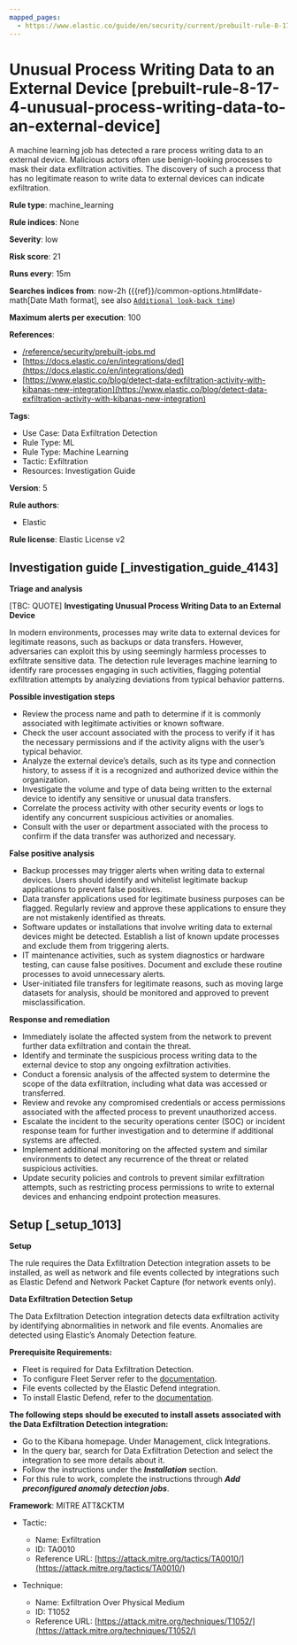 ```yaml
---
mapped_pages:
  - https://www.elastic.co/guide/en/security/current/prebuilt-rule-8-17-4-unusual-process-writing-data-to-an-external-device.html
---
```


# Unusual Process Writing Data to an External Device [prebuilt-rule-8-17-4-unusual-process-writing-data-to-an-external-device]

A machine learning job has detected a rare process writing data to an external device. Malicious actors often use benign-looking processes to mask their data exfiltration activities. The discovery of such a process that has no legitimate reason to write data to external devices can indicate exfiltration.

**Rule type**: machine_learning

**Rule indices**: None

**Severity**: low

**Risk score**: 21

**Runs every**: 15m

**Searches indices from**: now-2h ({{ref}}/common-options.html#date-math[Date Math format], see also [`Additional look-back time`](docs-content://solutions/security/detect-and-alert/create-detection-rule.md#rule-schedule))

**Maximum alerts per execution**: 100

**References**:

* [/reference/security/prebuilt-jobs.md](/reference/prebuilt-jobs.md)
* [https://docs.elastic.co/en/integrations/ded](https://docs.elastic.co/en/integrations/ded)
* [https://www.elastic.co/blog/detect-data-exfiltration-activity-with-kibanas-new-integration](https://www.elastic.co/blog/detect-data-exfiltration-activity-with-kibanas-new-integration)

**Tags**:

* Use Case: Data Exfiltration Detection
* Rule Type: ML
* Rule Type: Machine Learning
* Tactic: Exfiltration
* Resources: Investigation Guide

**Version**: 5

**Rule authors**:

* Elastic

**Rule license**: Elastic License v2

## Investigation guide [_investigation_guide_4143]

**Triage and analysis**

[TBC: QUOTE]
**Investigating Unusual Process Writing Data to an External Device**

In modern environments, processes may write data to external devices for legitimate reasons, such as backups or data transfers. However, adversaries can exploit this by using seemingly harmless processes to exfiltrate sensitive data. The detection rule leverages machine learning to identify rare processes engaging in such activities, flagging potential exfiltration attempts by analyzing deviations from typical behavior patterns.

**Possible investigation steps**

* Review the process name and path to determine if it is commonly associated with legitimate activities or known software.
* Check the user account associated with the process to verify if it has the necessary permissions and if the activity aligns with the user’s typical behavior.
* Analyze the external device’s details, such as its type and connection history, to assess if it is a recognized and authorized device within the organization.
* Investigate the volume and type of data being written to the external device to identify any sensitive or unusual data transfers.
* Correlate the process activity with other security events or logs to identify any concurrent suspicious activities or anomalies.
* Consult with the user or department associated with the process to confirm if the data transfer was authorized and necessary.

**False positive analysis**

* Backup processes may trigger alerts when writing data to external devices. Users should identify and whitelist legitimate backup applications to prevent false positives.
* Data transfer applications used for legitimate business purposes can be flagged. Regularly review and approve these applications to ensure they are not mistakenly identified as threats.
* Software updates or installations that involve writing data to external devices might be detected. Establish a list of known update processes and exclude them from triggering alerts.
* IT maintenance activities, such as system diagnostics or hardware testing, can cause false positives. Document and exclude these routine processes to avoid unnecessary alerts.
* User-initiated file transfers for legitimate reasons, such as moving large datasets for analysis, should be monitored and approved to prevent misclassification.

**Response and remediation**

* Immediately isolate the affected system from the network to prevent further data exfiltration and contain the threat.
* Identify and terminate the suspicious process writing data to the external device to stop any ongoing exfiltration activities.
* Conduct a forensic analysis of the affected system to determine the scope of the data exfiltration, including what data was accessed or transferred.
* Review and revoke any compromised credentials or access permissions associated with the affected process to prevent unauthorized access.
* Escalate the incident to the security operations center (SOC) or incident response team for further investigation and to determine if additional systems are affected.
* Implement additional monitoring on the affected system and similar environments to detect any recurrence of the threat or related suspicious activities.
* Update security policies and controls to prevent similar exfiltration attempts, such as restricting process permissions to write to external devices and enhancing endpoint protection measures.


## Setup [_setup_1013]

**Setup**

The rule requires the Data Exfiltration Detection integration assets to be installed, as well as network and file events collected by integrations such as Elastic Defend and Network Packet Capture (for network events only).

**Data Exfiltration Detection Setup**

The Data Exfiltration Detection integration detects data exfiltration activity by identifying abnormalities in network and file events. Anomalies are detected using Elastic’s Anomaly Detection feature.

**Prerequisite Requirements:**

* Fleet is required for Data Exfiltration Detection.
* To configure Fleet Server refer to the [documentation](docs-content://reference/ingestion-tools/fleet/fleet-server.md).
* File events collected by the Elastic Defend integration.
* To install Elastic Defend, refer to the [documentation](docs-content://solutions/security/configure-elastic-defend/install-elastic-defend.md).

**The following steps should be executed to install assets associated with the Data Exfiltration Detection integration:**

* Go to the Kibana homepage. Under Management, click Integrations.
* In the query bar, search for Data Exfiltration Detection and select the integration to see more details about it.
* Follow the instructions under the ***Installation*** section.
* For this rule to work, complete the instructions through ***Add preconfigured anomaly detection jobs***.

**Framework**: MITRE ATT&CKTM

* Tactic:

    * Name: Exfiltration
    * ID: TA0010
    * Reference URL: [https://attack.mitre.org/tactics/TA0010/](https://attack.mitre.org/tactics/TA0010/)

* Technique:

    * Name: Exfiltration Over Physical Medium
    * ID: T1052
    * Reference URL: [https://attack.mitre.org/techniques/T1052/](https://attack.mitre.org/techniques/T1052/)



